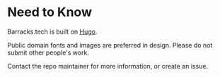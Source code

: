 # Need to Know

Barracks.tech is built on [Hugo](http://gohugo.io). 

Public domain fonts and images are preferred in design. Please do not submit other people's work.

Contact the repo maintainer for more information, or create an issue. 
